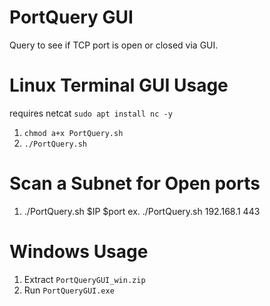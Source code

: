 # PortQuery GUI
Query to see if TCP port is open or closed via GUI.
# Linux Terminal GUI Usage
requires netcat `sudo apt install nc -y`
1.  `chmod a+x PortQuery.sh`
2.  `./PortQuery.sh`

# Scan a Subnet for Open ports

1.  ./PortQuery.sh $IP $port
ex.  ./PortQuery.sh 192.168.1 443
# Windows Usage
1.  Extract `PortQueryGUI_win.zip`
2.  Run `PortQueryGUI.exe`

